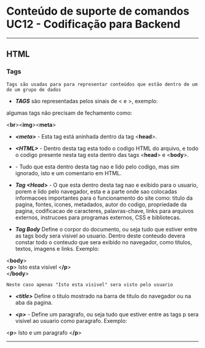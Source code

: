 # Conteúdo de suporte de comandos UC12 - Codificação para Backend
-------------------------------------------------------------------------------

## HTML  

### Tags

    Tags são usadas para para representar conteúdos que estão dentro de um de um grupo de dados

- _**TAGS**_ são representadas pelos sinais de < e >, exemplo:  

algumas tags não precisam de fechamento como:

<**br**><**img**><**meta**>  

- _**<**meta**>**_ - Esta tag está aninhada dentro da tag <**head**>.

- _**<**HTML**>**_ - Dentro desta tag esta todo o codigo HTML do arquivo, e todo o codigo presente nesta tag esta dentro das tags <**head**> e <**body**>.  

- _**<!-- texto --->**_ - Tudo que esta dentro desta tag nao e lido pelo codigo, mas sim ignorado, isto e um comentario em HTML. 

- _**Tag <**Head**>**_ - O que esta dentro desta tag nao e exibido para o usuario, porem e lido pelo navegador, esta e a parte onde sao colocadas informacoes importantes para o funcionamento do site como: titulo da pagina, fontes, icones, metadados, autor do codigo, propriedade da pagina, codificacao de caracteres, palavras-chave, links para arquivos externos, instrucoes para programas externos, CSS e bibliotecas.  



 - _**Tag Body**_ Define o corpor do documento, ou seja tudo que estiver entre as tags body sera visivel ao usuario. Dentro deste conteudo devera constar todo o conteudo que sera exibido no navegador, como titulos, textos, imagens e links. Exemplo:  

<**body**>   
	<**p**> Isto esta visivel <**/p**>  
<**/body**>  

    Neste caso apenas "Isto esta visivel" sera visto pelo usuario  

- _**<**title**>**_ Define o titulo mostrado na barra de titulo do navegador ou na aba da pagina.

- _**<**p**>**_ - Define um paragrafo, ou seja tudo que estiver entre as tags p sera visivel ao usuario como paragrafo. Exemplo:  

<**p**> Isto e um paragrafo <**/p**>  
- - - - - - - - - - - - - - - - - - - - - - - - - - - - - - - - - - - - - - - -






































